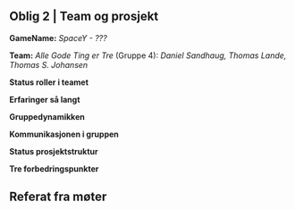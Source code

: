 ## Oblig 2 | Team og prosjekt

**GameName:** *SpaceY - ???*

**Team:** *Alle Gode Ting er Tre* (Gruppe 4): *Daniel Sandhaug, Thomas Lande, Thomas S. Johansen*

**Status roller i teamet**

**Erfaringer så langt**

**Gruppedynamikken**

**Kommunikasjonen i gruppen**

**Status prosjektstruktur**

**Tre forbedringspunkter**

## Referat fra møter